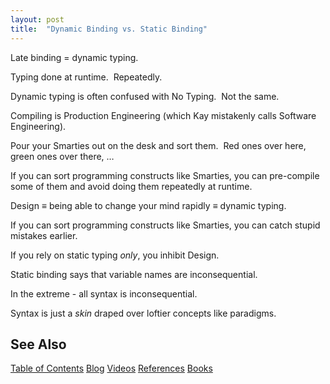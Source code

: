 ```yaml
---
layout: post
title:  "Dynamic Binding vs. Static Binding"
---
```


Late binding = dynamic typing.  

Typing done at runtime.  Repeatedly.

Dynamic typing is often confused with No Typing.  Not the same.

Compiling is Production Engineering (which Kay mistakenly calls Software Engineering).

Pour your Smarties out on the desk and sort them.  Red ones over here, green ones over there, …

If you can sort programming constructs like Smarties, you can pre-compile some of them and avoid doing them repeatedly at runtime.

Design ≡ being able to change your mind rapidly ≡ dynamic typing.

If you can sort programming constructs like Smarties, you can catch stupid mistakes earlier.

If you rely on static typing *only*, you inhibit Design.

Static binding says that variable names are inconsequential.

In the extreme - all syntax is inconsequential.

Syntax is just a *skin* draped over loftier concepts like paradigms.

## See Also

[Table of Contents](https://guitarvydas.github.io/2021/12/10/Table-of-Contents-Dec-01-2021.html)
[Blog](https://guitarvydas.github.io)
[Videos](https://www.youtube.com/channel/UC9EJr0nKHwadbHUtc5zHdmQ/videos)
[References](https://guitarvydas.github.io/2021/01/14/References.html)
[Books](https://leanpub.com/u/paul-tarvydas.html)

<script src="https://utteranc.es/client.js" 
        repo="guitarvydas/guitarvydas.github.io" 
        issue-term="pathname" 
        theme="github-light" 
        crossorigin="anonymous" > 
</script> 

